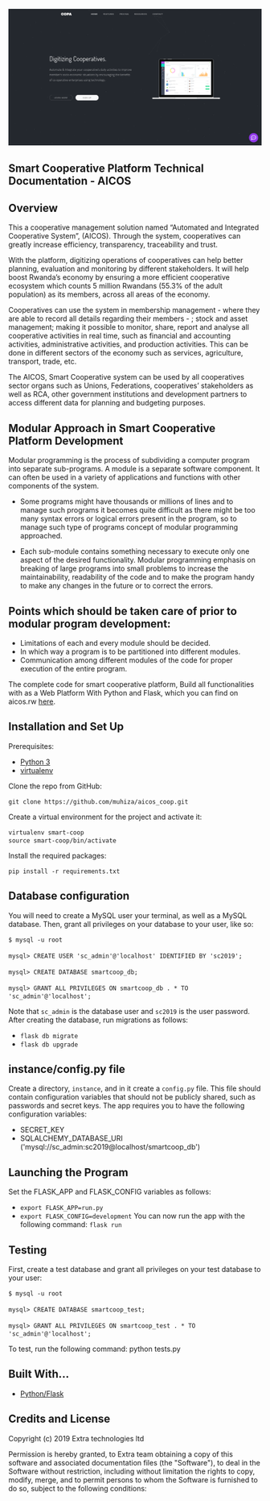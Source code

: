 ![alt text](https://raw.githubusercontent.com/muhiza/extrat/master/static/copa_home_page.png)

## Smart Cooperative Platform Technical Documentation - AICOS

## Overview
This a cooperative management solution named “Automated and Integrated Cooperative System”, (AICOS). Through the system, cooperatives can greatly increase efficiency, transparency, traceability and trust.

With the platform, digitizing operations of cooperatives can help better planning, evaluation and monitoring by different stakeholders. It will help boost Rwanda’s economy by ensuring a more efficient cooperative ecosystem which counts 5 million Rwandans (55.3% of the adult population) as its members, across all areas of the economy. 

Cooperatives can use the system in membership management - where they are able to record all details regarding their members - ; stock and asset management; making it possible to monitor, share, report and analyse all cooperative activities in real time, such as financial and accounting activities, administrative activities, and production activities. This can be done in different sectors of the economy such as services, agriculture, transport, trade, etc. 

The AICOS, Smart Cooperative system can be used by all cooperatives sector organs such as Unions, Federations, cooperatives’ stakeholders as well as RCA, other government institutions and development partners to access different data for planning and budgeting purposes.

## Modular Approach in Smart Cooperative Platform Development

Modular programming is the process of subdividing a computer program into separate sub-programs. A module is a separate software component. It can often be used in a variety of applications and functions with other components of the system.

* Some programs might have thousands or millions of lines and to manage such programs it becomes quite difficult as there might be too many syntax errors or logical errors present in the program, so to manage such type of programs concept of modular programming approached.

* Each sub-module contains something necessary to execute only one aspect of the desired functionality.
Modular programming emphasis on breaking of large programs into small problems to increase the maintainability, readability of the code and to make the program handy to make any changes in the future or to correct the errors.

## Points which should be taken care of prior to modular program development:

* Limitations of each and every module should be decided.
* In which way a program is to be partitioned into different modules.
* Communication among different modules of the code for proper execution of the entire program.

The complete code for smart cooperative platform, Build all functionalities with as a Web Platform With Python and Flask, which you can find on aicos.rw [here](http://www.aicos.rw/).

## Installation and Set Up
Prerequisites:

* [Python 3](https://www.python.org/)
* [virtualenv](https://virtualenv.pypa.io/en/latest/)

Clone the repo from GitHub:
```
git clone https://github.com/muhiza/aicos_coop.git
```

Create a virtual environment for the project and activate it:
```
virtualenv smart-coop
source smart-coop/bin/activate
```
Install the required packages:
```
pip install -r requirements.txt
```
## Database configuration
You will need to create a MySQL user your terminal, as well as a MySQL database. Then, grant all privileges on your database to your user, like so:
```
$ mysql -u root

mysql> CREATE USER 'sc_admin'@'localhost' IDENTIFIED BY 'sc2019';

mysql> CREATE DATABASE smartcoop_db;

mysql> GRANT ALL PRIVILEGES ON smartcoop_db . * TO 'sc_admin'@'localhost';
```
Note that ```sc_admin``` is the database user and ```sc2019``` is the user password. After creating the database, run migrations as follows:

* ```flask db migrate```
* ```flask db upgrade```

## instance/config.py file

Create a directory, ```instance```, and in it create a ```config.py``` file. This file should contain configuration variables that should not be publicly shared, such as passwords and secret keys. The app requires you to have the following configuration variables:

* SECRET_KEY
* SQLALCHEMY_DATABASE_URI ('mysql://sc_admin:sc2019@localhost/smartcoop_db')

## Launching the Program
Set the FLASK_APP and FLASK_CONFIG variables as follows:

* ```export FLASK_APP=run.py```
* ```export FLASK_CONFIG=development```
You can now run the app with the following command: ```flask run```

## Testing
First, create a test database and grant all privileges on your test database to your user:
```
$ mysql -u root

mysql> CREATE DATABASE smartcoop_test;

mysql> GRANT ALL PRIVILEGES ON smartcoop_test . * TO 'sc_admin'@'localhost';
```

To test, run the following command: python tests.py

## Built With...
* [Python/Flask](https://flask.palletsprojects.com/en/0.12.x/)

## Credits and License
Copyright (c) 2019 Extra technologies ltd

Permission is hereby granted, to Extra team obtaining a copy of this software and associated documentation files (the "Software"), to deal in the Software without restriction, including without limitation the rights to copy, modify, merge, and to permit persons to whom the Software is furnished to do so, subject to the following conditions:
